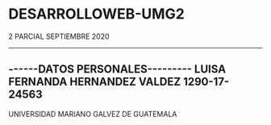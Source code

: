 # DESARROLLOWEB-UMG2
2 PARCIAL SEPTIEMBRE 2020
*******************************
------DATOS PERSONALES---------
LUISA FERNANDA HERNANDEZ VALDEZ
1290-17-24563
-------------------------------
UNIVERSIDAD MARIANO GALVEZ DE GUATEMALA 

